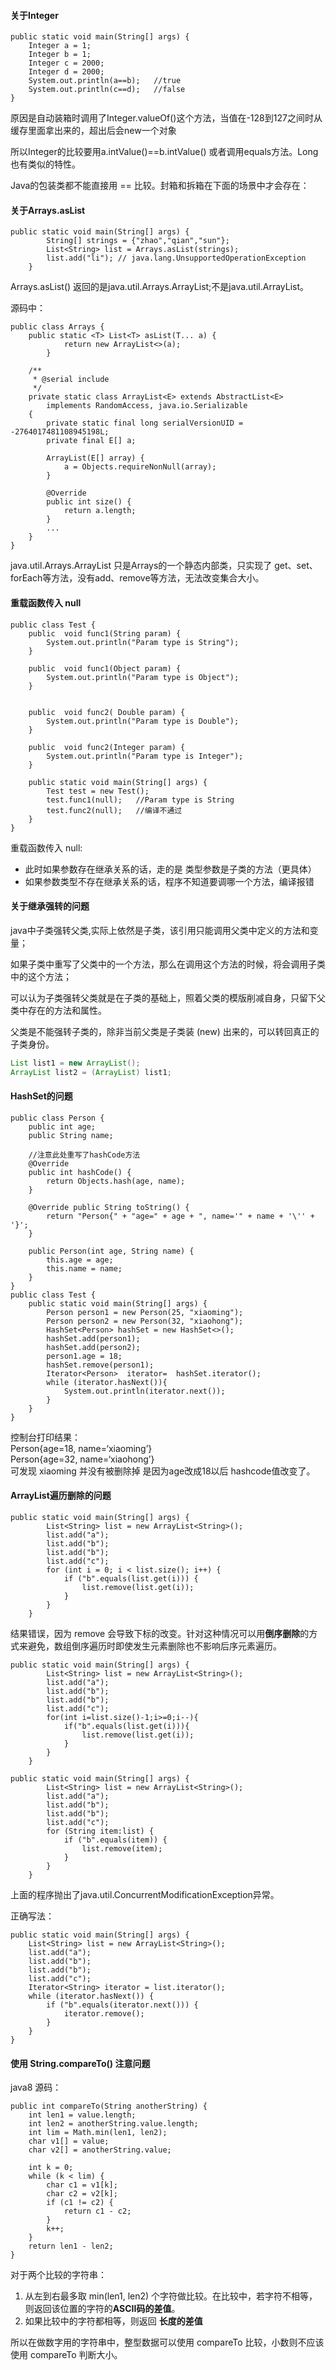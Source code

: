 
#### 关于Integer
```
public static void main(String[] args) {
    Integer a = 1;
    Integer b = 1;
    Integer c = 2000;
    Integer d = 2000;
    System.out.println(a==b);   //true
    System.out.println(c==d);   //false
}
```
原因是自动装箱时调用了Integer.valueOf()这个方法，当值在-128到127之间时从缓存里面拿出来的，超出后会new一个对象

所以Integer的比较要用a.intValue()==b.intValue() 或者调用equals方法。Long也有类似的特性。

Java的包装类都不能直接用 == 比较。封箱和拆箱在下面的场景中才会存在：


#### 关于Arrays.asList 
```
public static void main(String[] args) {
		String[] strings = {"zhao","qian","sun"};
		List<String> list = Arrays.asList(strings);
		list.add("li"); // java.lang.UnsupportedOperationException
	}
```
Arrays.asList() 返回的是java.util.Arrays.ArrayList;不是java.util.ArrayList。

源码中：
```
public class Arrays {
    public static <T> List<T> asList(T... a) {
            return new ArrayList<>(a);
        }
    
    /**
     * @serial include
     */
    private static class ArrayList<E> extends AbstractList<E>
        implements RandomAccess, java.io.Serializable
    {
        private static final long serialVersionUID = -2764017481108945198L;
        private final E[] a;

        ArrayList(E[] array) {
            a = Objects.requireNonNull(array);
        }

        @Override
        public int size() {
            return a.length;
        }
        ...
    }
}
```
java.util.Arrays.ArrayList 只是Arrays的一个静态内部类，只实现了 get、set、forEach等方法，没有add、remove等方法，无法改变集合大小。

#### 重载函数传入 null
```
public class Test {
    public  void func1(String param) {
        System.out.println("Param type is String");
    }

    public  void func1(Object param) {
        System.out.println("Param type is Object");
    }


    public  void func2( Double param) {
        System.out.println("Param type is Double");
    }

    public  void func2(Integer param) {
        System.out.println("Param type is Integer");
    }

    public static void main(String[] args) {
        Test test = new Test();
        test.func1(null);   //Param type is String
        test.func2(null);   //编译不通过
    }
}
```
重载函数传入 null:
- 此时如果参数存在继承关系的话，走的是 类型参数是子类的方法（更具体）
- 如果参数类型不存在继承关系的话，程序不知道要调哪一个方法，编译报错

#### 关于继承强转的问题
java中子类强转父类,实际上依然是子类，该引用只能调用父类中定义的方法和变量；

如果子类中重写了父类中的一个方法，那么在调用这个方法的时候，将会调用子类中的这个方法；

可以认为子类强转父类就是在子类的基础上，照着父类的模版削减自身，只留下父类中存在的方法和属性。

父类是不能强转子类的，除非当前父类是子类装 (new) 出来的，可以转回真正的子类身份。
```java
List list1 = new ArrayList();
ArrayList list2 = (ArrayList) list1;
```

#### HashSet的问题
```
public class Person {
    public int age;
    public String name;

    //注意此处重写了hashCode方法
    @Override
    public int hashCode() {
        return Objects.hash(age, name);
    }

    @Override public String toString() {
        return "Person{" + "age=" + age + ", name='" + name + '\'' + '}';
    }

    public Person(int age, String name) {
        this.age = age;
        this.name = name;
    }
}
public class Test {
    public static void main(String[] args) {
        Person person1 = new Person(25, "xiaoming");
        Person person2 = new Person(32, "xiaohong");
        HashSet<Person> hashSet = new HashSet<>();
        hashSet.add(person1);
        hashSet.add(person2);
        person1.age = 18;
        hashSet.remove(person1);
        Iterator<Person>  iterator=  hashSet.iterator();
        while (iterator.hasNext()){
            System.out.println(iterator.next());
        }
    }
}
```
控制台打印结果：  
Person{age=18, name=‘xiaoming’}  
Person{age=32, name=‘xiaohong’}  
可发现 xiaoming 并没有被删除掉 是因为age改成18以后 hashcode值改变了。

#### ArrayList遍历删除的问题
```
public static void main(String[] args) {
        List<String> list = new ArrayList<String>();
        list.add("a");
        list.add("b");
        list.add("b");
        list.add("c");
        for (int i = 0; i < list.size(); i++) {
            if ("b".equals(list.get(i))) {
                list.remove(list.get(i));
            }
        }
    }
```
结果错误，因为 remove 会导致下标的改变。针对这种情况可以用**倒序删除**的方式来避免，数组倒序遍历时即使发生元素删除也不影响后序元素遍历。
```
public static void main(String[] args) {
        List<String> list = new ArrayList<String>();
        list.add("a");
        list.add("b");
        list.add("b");
        list.add("c");
        for(int i=list.size()-1;i>=0;i--){
            if("b".equals(list.get(i))){
                list.remove(list.get(i));
            }
        }
    }
```

```
public static void main(String[] args) {
        List<String> list = new ArrayList<String>();
        list.add("a");
        list.add("b");
        list.add("b");
        list.add("c");
        for (String item:list) {
            if ("b".equals(item)) {
                list.remove(item);
            }
        }
    }
```
上面的程序抛出了java.util.ConcurrentModificationException异常。

正确写法：
```
public static void main(String[] args) {
    List<String> list = new ArrayList<String>();
    list.add("a");
    list.add("b");
    list.add("b");
    list.add("c");
    Iterator<String> iterator = list.iterator();
    while (iterator.hasNext()) {
        if ("b".equals(iterator.next())) {
            iterator.remove();
        }
    }
}
```

#### 使用 String.compareTo() 注意问题
java8 源码：
```
public int compareTo(String anotherString) {
    int len1 = value.length;
    int len2 = anotherString.value.length;
    int lim = Math.min(len1, len2);
    char v1[] = value;
    char v2[] = anotherString.value;

    int k = 0;
    while (k < lim) {
        char c1 = v1[k];
        char c2 = v2[k];
        if (c1 != c2) {
            return c1 - c2;
        }
        k++;
    }
    return len1 - len2;
}
```
对于两个比较的字符串：
1. 从左到右最多取 min(len1, len2) 个字符做比较。在比较中，若字符不相等，则返回该位置的字符的**ASCII码的差值**。
2. 如果比较中的字符都相等，则返回 **长度的差值**

所以在做数字用的字符串中，整型数据可以使用 compareTo 比较，小数则不应该使用 compareTo 判断大小。

